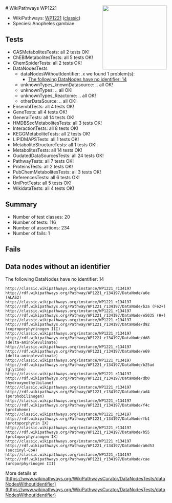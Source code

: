 <img style="float: right; width: 200px" src="https://upload.wikimedia.org/wikipedia/commons/thumb/8/83/Wplogo_with_text_500.png/640px-Wplogo_with_text_500.png" />
# WikiPathways WP1221

* WikiPathways: [WP1221](https://wikipathways.org/pathways/WP1221) ([classic](https://classic.wikipathways.org/instance/WP1221))
* Species: Anopheles gambiae
## Tests
* CASMetabolitesTests: all 2 tests OK!
* ChEBIMetabolitesTests: all 5 tests OK!
* ChemSpiderTests: all 2 tests OK!
* DataNodesTests
    * dataNodesWithoutIdentifier: .x we found 1 problem(s):
        * [The following DataNodes have no identifier: 14](#8792c494)
    * unknownTypes_knownDatasource: .. all OK!
    * unknownTypes: .. all OK!
    * unknownTypes_Reactome: .. all OK!
    * otherDataSource: .. all OK!
* EnsemblTests: all 4 tests OK!
* GeneTests: all 4 tests OK!
* GeneralTests: all 14 tests OK!
* HMDBSecMetabolitesTests: all 3 tests OK!
* InteractionTests: all 8 tests OK!
* KEGGMetaboliteTests: all 2 tests OK!
* LIPIDMAPSTests: all 1 tests OK!
* MetaboliteStructureTests: all 1 tests OK!
* MetabolitesTests: all 14 tests OK!
* OudatedDataSourcesTests: all 24 tests OK!
* PathwayTests: all 7 tests OK!
* ProteinsTests: all 2 tests OK!
* PubChemMetabolitesTests: all 3 tests OK!
* ReferencesTests: all 6 tests OK!
* UniProtTests: all 5 tests OK!
* WikidataTests: all 4 tests OK!


## Summary

* Number of test classes: 20
* Number of tests: 116
* Number of assertions: 234
* Number of fails: 1

## Fails

<a name="8792c494" />

## Data nodes without an identifier

The following DataNodes have no identifier: 14
```
http://classic.wikipathways.org/instance/WP1221_r134197 http://rdf.wikipathways.org/Pathway/WP1221_r134197/DataNode/a6e (ALAS2)
http://classic.wikipathways.org/instance/WP1221_r134197 http://rdf.wikipathways.org/Pathway/WP1221_r134197/DataNode/b2a (Fe2+)
http://classic.wikipathways.org/instance/WP1221_r134197 http://rdf.wikipathways.org/Pathway/WP1221_r134197/DataNode/e5035 (H+)
http://classic.wikipathways.org/instance/WP1221_r134197 http://rdf.wikipathways.org/Pathway/WP1221_r134197/DataNode/d92 (coproporphyrinogen III)
http://classic.wikipathways.org/instance/WP1221_r134197 http://rdf.wikipathways.org/Pathway/WP1221_r134197/DataNode/dd8 (delta-aminolevulinate)
http://classic.wikipathways.org/instance/WP1221_r134197 http://rdf.wikipathways.org/Pathway/WP1221_r134197/DataNode/e69 (delta-aminolevulinate)
http://classic.wikipathways.org/instance/WP1221_r134197 http://rdf.wikipathways.org/Pathway/WP1221_r134197/DataNode/b25ad (glycine)
http://classic.wikipathways.org/instance/WP1221_r134197 http://rdf.wikipathways.org/Pathway/WP1221_r134197/DataNode/db0 (hydroxymethylbilane)
http://classic.wikipathways.org/instance/WP1221_r134197 http://rdf.wikipathways.org/Pathway/WP1221_r134197/DataNode/ad4 (porphobilinogen)
http://classic.wikipathways.org/instance/WP1221_r134197 http://rdf.wikipathways.org/Pathway/WP1221_r134197/DataNode/f4c (protoheme)
http://classic.wikipathways.org/instance/WP1221_r134197 http://rdf.wikipathways.org/Pathway/WP1221_r134197/DataNode/fb1 (protoporphyrin IX)
http://classic.wikipathways.org/instance/WP1221_r134197 http://rdf.wikipathways.org/Pathway/WP1221_r134197/DataNode/b55 (protoporphyrinogen IX)
http://classic.wikipathways.org/instance/WP1221_r134197 http://rdf.wikipathways.org/Pathway/WP1221_r134197/DataNode/a6d53 (succinyl-CoA)
http://classic.wikipathways.org/instance/WP1221_r134197 http://rdf.wikipathways.org/Pathway/WP1221_r134197/DataNode/cae (uroporphyrinogen III)
```

More details at [https://www.wikipathways.org/WikiPathwaysCurator/DataNodesTests/dataNodesWithoutIdentifier](https://www.wikipathways.org/WikiPathwaysCurator/DataNodesTests/dataNodesWithoutIdentifier)


